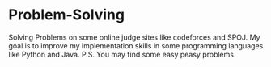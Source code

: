 # Problem-Solving
 
Solving Problems on some online judge sites like codeforces and SPOJ. My goal is to improve my implementation skills in some programming languages like Python and Java. P.S. You may find some easy peasy problems

